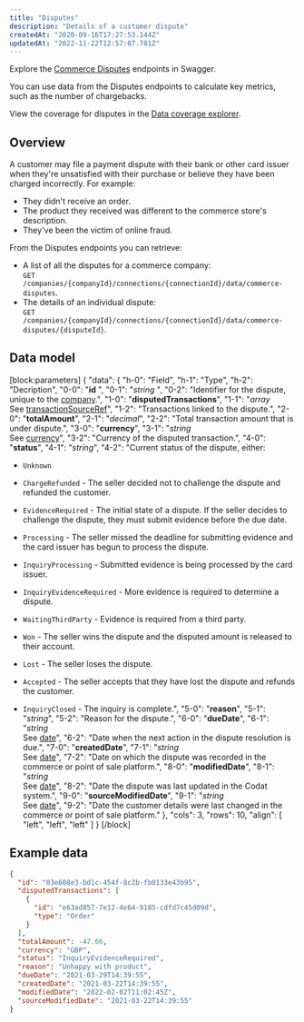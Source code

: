 ```yaml
---
title: "Disputes"
description: "Details of a customer dispute"
createdAt: "2020-09-16T17:27:53.144Z"
updatedAt: "2022-11-22T12:57:07.781Z"
---
```


Explore the <a className="external" href="https://api.codat.io/swagger/index.html#/CommerceDisputes" target="_blank">Commerce Disputes</a> endpoints in Swagger.

You can use data from the Disputes endpoints to calculate key metrics, such as the number of chargebacks.

View the coverage for disputes in the <a className="external" href="https://knowledge.codat.io/supported-features/commerce?view=tab-by-data-type&dataType=commerce-disputes" target="_blank">Data coverage explorer</a>.

## Overview

A customer may file a payment dispute with their bank or other card issuer when they're unsatisfied with their purchase or believe they have been charged incorrectly. For example:

- They didn't receive an order.
- The product they received was different to the commerce store's description.
- They've been the victim of online fraud.

From the Disputes endpoints you can retrieve:

- A list of all the disputes for a commerce company:  
  `GET /companies/{companyId}/connections/{connectionId}/data/commerce-disputes`.
- The details of an individual dispute:  
  `GET /companies/{companyId}/connections/{connectionId}/data/commerce-disputes/{disputeId}`.

## Data model

[block:parameters]
{
"data": {
"h-0": "Field",
"h-1": "Type",
"h-2": "Decription",
"0-0": "**id** ",
"0-1": "_string_ ",
"0-2": "Identifier for the dispute, unique to the [company](https://docs.codat.io/docs/datamodel-commerce-companyinfo).",
"1-0": "**disputedTransactions**",
"1-1": "_array_  
See [transactionSourceRef](https://docs.codat.io/docs/datamodel-commerce-referencetypes#section-transactionsourceref)",
"1-2": "Transactions linked to the dispute.",
"2-0": "**totalAmount**",
"2-1": "_decimal_",
"2-2": "Total transaction amount that is under dispute.",
"3-0": "**currency**",
"3-1": "_string_  
See [currency](https://docs.codat.io/docs/datamodel-shared-currency)",
"3-2": "Currency of the disputed transaction.",
"4-0": "**status**",
"4-1": "_string_",
"4-2": "Current status of the dispute, either:

- `Unknown`

- `ChargeRefunded` - The seller decided not to challenge the dispute and refunded the customer.

- `EvidenceRequired` - The initial state of a dispute. If the seller decides to challenge the dispute, they must submit evidence before the due date.

- `Processing` - The seller missed the deadline for submitting evidence and the card issuer has begun to process the dispute.

- `InquiryProcessing` - Submitted evidence is being processed by the card issuer.

- `InquiryEvidenceRequired` - More evidence is required to determine a dispute.

- `WaitingThirdParty` - Evidence is required from a third party.

- `Won` - The seller wins the dispute and the disputed amount is released to their account.

- `Lost` - The seller loses the dispute.

- `Accepted` - The seller accepts that they have lost the dispute and refunds the customer.

- `InquiryClosed` - The inquiry is complete.",
  "5-0": "**reason**",
  "5-1": "_string_",
  "5-2": "Reason for the dispute.",
  "6-0": "**dueDate**",
  "6-1": "_string_  
  See [date](https://docs.codat.io/docs/datamodel-shared-date)",
  "6-2": "Date when the next action in the dispute resolution is due.",
  "7-0": "**createdDate**",
  "7-1": "_string_  
  See [date](https://docs.codat.io/docs/datamodel-shared-date)",
  "7-2": "Date on which the dispute was recorded in the commerce or point of sale platform.",
  "8-0": "**modifiedDate**",
  "8-1": "_string_  
  See [date](https://docs.codat.io/docs/datamodel-shared-date)",
  "8-2": "Date the dispute was last updated in the Codat system.",
  "9-0": "**sourceModifiedDate**",
  "9-1": "_string_  
  See [date](https://docs.codat.io/docs/datamodel-shared-date)",
  "9-2": "Date the customer details were last changed in the commerce or point of sale platform."
  },
  "cols": 3,
  "rows": 10,
  "align": [
  "left",
  "left",
  "left"
  ]
  }
  [/block]

## Example data

```json
{
  "id": "03e608e3-bd1c-454f-8c2b-fb0133e43b95",
  "disputedTransactions": [
    {
      "id": "e63ad857-7e12-4e64-9185-cdfd7c45d09d",
      "type": "Order"
    }
  ],
  "totalAmount": -47.66,
  "currency": "GBP",
  "status": "InquiryEvidenceRequired",
  "reason": "Unhappy with product",
  "dueDate": "2021-03-29T14:39:55",
  "createdDate": "2021-03-22T14:39:55",
  "modifiedDate": "2022-02-02T11:02:45Z",
  "sourceModifiedDate": "2021-03-22T14:39:55"
}
```
